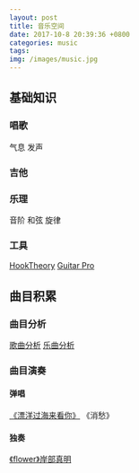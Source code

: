 ```yaml
---
layout: post
title: 音乐空间
date: 2017-10-8 20:39:36 +0800
categories: music
tags:  
img: /images/music.jpg
---
```

## 基础知识
### 唱歌
气息
发声
### 吉他
### 乐理
音阶
和弦
旋律
### 工具
[HookTheory](https://www.hooktheory.com/site)
[Guitar Pro](https://baike.baidu.com/item/Guitar%20Pro/5452699) 
## 曲目积累
###  曲目分析
[歌曲分析](https://wwg1996.github.io/music/2017/10/09/gqfx.html) 
[乐曲分析](https://wwg1996.github.io/music/2017/10/09/yqfx.html/yqfx.htm)
### 曲目演奏
####  弹唱
[《漂洋过海来看你》](https://wwg1996.github.io/music/2017/09/25/pyghlkn.html)
《消愁》
#### 独奏
[《flower》岸部真明](https://wwg1996.github.io/music/2017/10/09/flower.html)